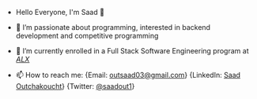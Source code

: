 - Hello Everyone, I'm Saad 👋

- 🔭 I’m passionate about programming, interested in backend development and competitive programming
- 🌱 I’m currently enrolled in a Full Stack Software Engineering program at [*ALX*](https://www.alxafrica.com/)
- 📫 How to reach me: {Email: outsaad03@gmail.com} {LinkedIn: [Saad Outchakoucht](https://www.linkedin.com/in/saad-outchakoucht-1193b923b/)} {Twitter: [@saadout1](https://twitter.com/saadout1)}
